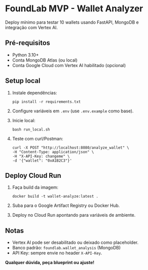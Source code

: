 # FoundLab MVP - Wallet Analyzer

Deploy mínimo para testar 10 wallets usando FastAPI, MongoDB e integração com Vertex AI.

## Pré-requisitos

- Python 3.10+
- Conta MongoDB Atlas (ou local)
- Conta Google Cloud com Vertex AI habilitado (opcional)

## Setup local

1. Instale dependências:
   ```
   pip install -r requirements.txt
   ```

2. Configure variáveis em `.env` (use `.env.example` como base).

3. Inicie local:
   ```
   bash run_local.sh
   ```

4. Teste com curl/Postman:
   ```
   curl -X POST "http://localhost:8080/analyze_wallet" \
   -H "Content-Type: application/json" \
   -H "X-API-Key: changeme" \
   -d '{"wallet": "0xA1B2C3"}'
   ```

## Deploy Cloud Run

1. Faça build da imagem:
   ```
   docker build -t wallet-analyze:latest .
   ```

2. Suba para o Google Artifact Registry ou Docker Hub.

3. Deploy no Cloud Run apontando para variáveis de ambiente.

## Notas

- Vertex AI pode ser desabilitado ou deixado como placeholder.
- Banco padrão: `foundlab.wallet_analysis` (MongoDB)
- API Key: sempre envie no header `X-API-Key`.

**Qualquer dúvida, peça blueprint ou ajuste!**
